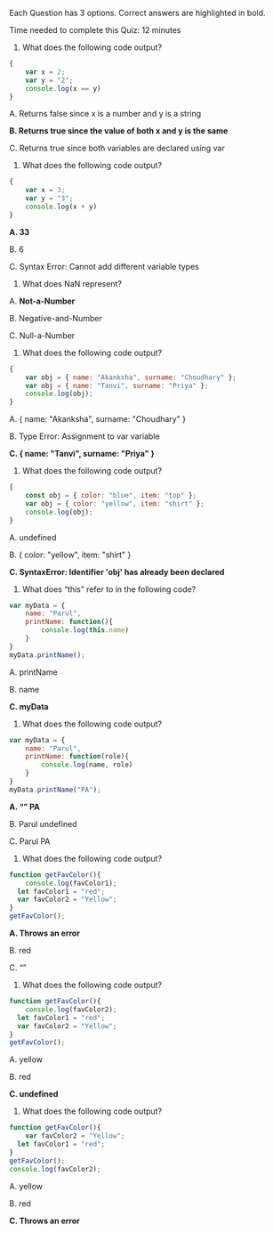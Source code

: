 Each Question has 3 options. Correct answers are highlighted in bold.

Time needed to complete this Quiz: 12 minutes

1. What does the following code output?

```jsx
{
	var x = 2;
	var y = "2";
	console.log(x == y)
}
```

A. Returns false since x is a number and y is a string

**B. Returns true since the value of both x and y is the same**

C. Returns true since both variables are declared using var

1. What does the following code output?

```jsx
{
	var x = 3;
	var y = "3";
	console.log(x + y)
}
```

**A. 33**

B. 6

C. Syntax Error: Cannot add different variable types

1. What does NaN represent?

A. **Not-a-Number**

B. Negative-and-Number

C. Null-a-Number

1. What does the following code output?

```jsx
{
	var obj = { name: "Akanksha", surname: "Choudhary" };
	var obj = { name: "Tanvi", surname: "Priya" };
	console.log(obj);
}
```

A. { name: "Akanksha", surname: "Choudhary" }

B. Type Error: Assignment to var variable

**C. { name: "Tanvi", surname: "Priya" }**

1. What does the following code output?

```jsx
{
	const obj = { color: "blue", item: "top" };
	var obj = { color: "yellow", item: "shirt" };
	console.log(obj);
}
```

A. undefined

B. { color: "yellow", item: "shirt" }

**C. SyntaxError: Identifier 'obj' has already been declared**

1. What does “this” refer to in the following code?

```jsx
var myData = {
	name: "Parul",
	printName: function(){
		console.log(this.name)	
	}
}
myData.printName();
```

A. printName

B. name

**C. myData**

1. What does the following code output?

```jsx
var myData = {
	name: "Parul",
	printName: function(role){
		console.log(name, role)	
	}
}
myData.printName("PA");
```

**A. “” PA**

B. Parul undefined

C. Parul PA

1. What does the following code output?

```jsx
function getFavColor(){
	console.log(favColor1);
  let favColor1 = "red";
  var favColor2 = "Yellow";
}
getFavColor();
```

**A. Throws an error**

B. red

C. “”

1. What does the following code output?

```jsx
function getFavColor(){
	console.log(favColor2);
  let favColor1 = "red";
  var favColor2 = "Yellow";
}
getFavColor();
```

A. yellow

B. red

**C. undefined**

1. What does the following code output?

```jsx
function getFavColor(){
	var favColor2 = "Yellow";
  let favColor1 = "red";
}
getFavColor();
console.log(favColor2);
```

A. yellow

B. red

**C. Throws an error**